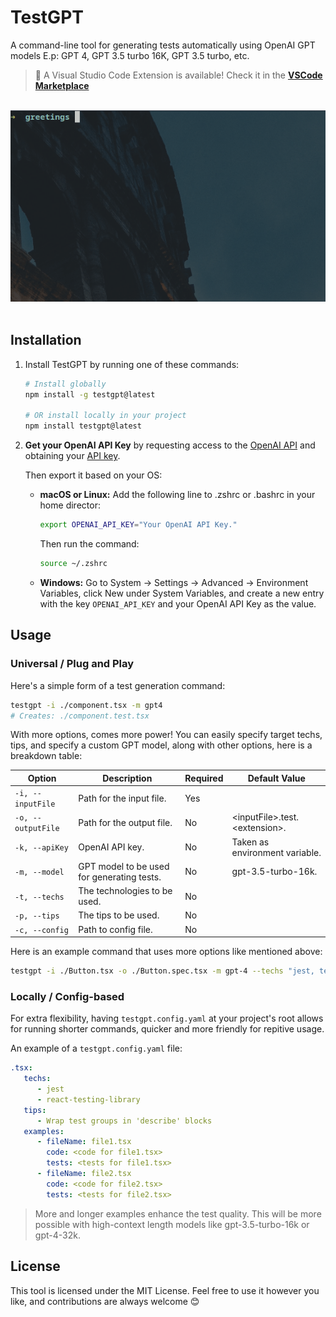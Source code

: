 # TestGPT

A command-line tool for generating tests automatically using OpenAI GPT models E.p: GPT 4, GPT 3.5 turbo 16K, GPT 3.5 turbo, etc.

> 🤖 A Visual Studio Code Extension is available! Check it in the <strong>[VSCode Marketplace](https://marketplace.visualstudio.com/items?itemName=FayezNazzal.testgpt)</strong>

<br />

<div align="center">
   <img src="./show.gif" alt="Show" />
</div>

<br />

## Installation 

1. Install TestGPT by running one of these commands:

   ```zsh
   # Install globally
   npm install -g testgpt@latest

   # OR install locally in your project
   npm install testgpt@latest
   ```

2. **Get your OpenAI API Key** by requesting access to the [OpenAI API](https://openai.com/api/) and obtaining your [API key](https://platform.openai.com/account/api-keys).

   Then export it based on your OS:
   - **macOS or Linux:** Add the following line to .zshrc or .bashrc in your home director:

      ```zsh
      export OPENAI_API_KEY="Your OpenAI API Key."
      ```
      
      Then run the command:
      
      ```zsh
      source ~/.zshrc
      ```

   - **Windows:** Go to System -> Settings -> Advanced -> Environment Variables, click New under System Variables, and create a new entry with the key `OPENAI_API_KEY` and your OpenAI API Key as the value.

## Usage


### Universal / Plug and Play

Here's a simple form of a test generation command:

```zsh
testgpt -i ./component.tsx -m gpt4
# Creates: ./component.test.tsx
```

With more options, comes more power! You can easily specify target techs, tips, and specify a custom GPT model, along with other options, here is a breakdown table:

| Option        | Description | Required | Default Value |
| ------------- | ----------- | -------- | ------------- |
| `-i, --inputFile` | Path for the input file. | Yes | 
| `-o, --outputFile` | Path for the output file. | No | \<inputFile\>.test.\<extension\>.
| `-k, --apiKey` | OpenAI API key. | No | Taken as environment variable.
| `-m, --model` | GPT model to be used for generating tests. | No | gpt-3.5-turbo-16k.
| `-t, --techs` | The technologies to be used. | No |
| `-p, --tips` | The tips to be used. | No |
| `-c, --config` | Path to config file. | No |

Here is an example command that uses more options like mentioned above:

```zsh
testgpt -i ./Button.tsx -o ./Button.spec.tsx -m gpt-4 --techs "jest, testing-library" --apiKey "Your OpenAI API Key"
```


### Locally / Config-based

For extra flexibility, having `testgpt.config.yaml` at your project's root allows for running shorter commands, quicker and more friendly for repitive usage.

An example of a `testgpt.config.yaml` file:
```yaml
.tsx:
   techs:
      - jest
      - react-testing-library
   tips:
      - Wrap test groups in 'describe' blocks
   examples:
      - fileName: file1.tsx
        code: <code for file1.tsx>
        tests: <tests for file1.tsx>
      - fileName: file2.tsx
        code: <code for file2.tsx>
        tests: <tests for file2.tsx>
```

> More and longer examples enhance the test quality. This will be more possible with high-context length models like gpt-3.5-turbo-16k or gpt-4-32k.

## License

This tool is licensed under the MIT License. Feel free to use it however you like, and contributions are always welcome 😊
